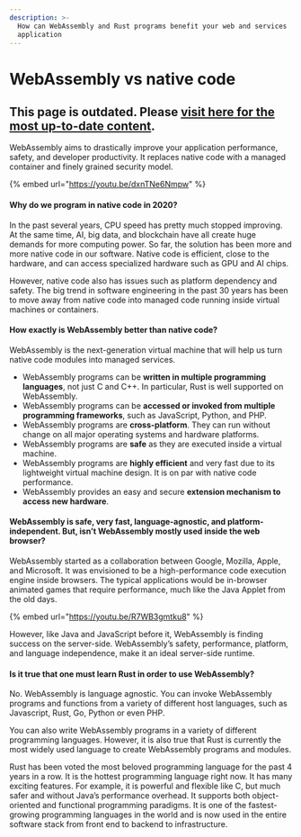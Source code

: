 ```yaml
---
description: >-
  How can WebAssembly and Rust programs benefit your web and services
  application
---
```


# WebAssembly vs native code

## This page is outdated. Please [visit here for the most up-to-date content](https://www.secondstate.io/articles/webassembly-vs-native-code/).

WebAssembly aims to drastically improve your application performance, safety, and developer productivity. It replaces native code with a managed container and finely grained security model. 

{% embed url="https://youtu.be/dxnTNe6Nmpw" %}



#### **Why do we program in native code in 2020?**

In the past several years, CPU speed has pretty much stopped improving. At the same time, AI, big data, and blockchain have all create huge demands for more computing power. So far, the solution has been more and more native code in our software. Native code is efficient, close to the hardware, and can access specialized hardware such as GPU and AI chips.

However, native code also has issues such as platform dependency and safety. The big trend in software engineering in the past 30 years has been to move away from native code into managed code running inside virtual machines or containers.

#### **How exactly is WebAssembly better than native code?**

WebAssembly is the next-generation virtual machine that will help us turn native code modules into managed services.

* WebAssembly programs can be **written in multiple programming languages**, not just C and C++. In particular, Rust is well supported on WebAssembly.
* WebAssembly programs can be **accessed or invoked from multiple programming frameworks**, such as JavaScript, Python, and PHP.
* WebAssembly programs are **cross-platform**. They can run without change on all major operating systems and hardware platforms.
* WebAssembly programs are **safe** as they are executed inside a virtual machine.
* WebAssembly programs are **highly efficient** and very fast due to its lightweight virtual machine design. It is on par with native code performance.
* WebAssembly provides an easy and secure **extension mechanism to access new hardware**.

#### **WebAssembly is safe, very fast, language-agnostic, and platform-independent. But, isn’t WebAssembly mostly used inside the web browser?**

WebAssembly started as a collaboration between Google, Mozilla, Apple, and Microsoft. It was envisioned to be a high-performance code execution engine inside browsers. The typical applications would be in-browser animated games that require performance, much like the Java Applet from the old days.

{% embed url="https://youtu.be/R7WB3gmtku8" %}



However, like Java and JavaScript before it, WebAssembly is finding success on the server-side. WebAssembly’s safety, performance, platform, and language independence, make it an ideal server-side runtime.

#### **Is it true that one must learn Rust in order to use WebAssembly?**

No. WebAssembly is language agnostic. You can invoke WebAssembly programs and functions from a variety of different host languages, such as Javascript, Rust, Go, Python or even PHP.

You can also write WebAssembly programs in a variety of different programming languages. However, it is also true that Rust is currently the most widely used language to create WebAssembly programs and modules.

Rust has been voted the most beloved programming language for the past 4 years in a row. It is the hottest programming language right now. It has many exciting features. For example, it is powerful and flexible like C, but much safer and without Java’s performance overhead. It supports both object-oriented and functional programming paradigms. It is one of the fastest-growing programming languages in the world and is now used in the entire software stack from front end to backend to infrastructure.

